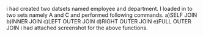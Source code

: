 i had created two datsets named employee and department. I loaded in to two sets namely A and C and performed following commands.
 a)SELF JOIN
 b)INNER JOIN
 c)LEFT OUTER JOIN
 d)RIGHT OUTER JOIN
 e)FULL OUTER JOIN
 i had attached screenshot for the above functions.
